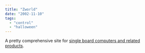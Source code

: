 ```yaml
---
title: "Zworld"
date: "2002-11-10"
tags: 
  - "control"
  - "halloween"
---
```


A pretty comprehensive site for [single board computers and related products](http://www.zworld.com/).
